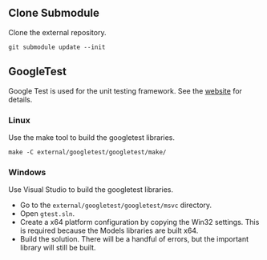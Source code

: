 ## Clone Submodule
Clone the external repository.
```
git submodule update --init
```

## GoogleTest
Google Test is used for the unit testing framework. See the
[website](https://github.com/google/googletest/) for details.

### Linux
Use the make tool to build the googletest libraries.
```
make -C external/googletest/googletest/make/
```

### Windows
Use Visual Studio to build the googletest libraries.
* Go to the `external/googletest/googletest/msvc` directory.
* Open `gtest.sln`.
* Create a x64 platform configuration by copying the Win32 settings. This is
  required because the Models libraries are built x64.
* Build the solution. There will be a handful of errors, but the important
  library will still be built.

